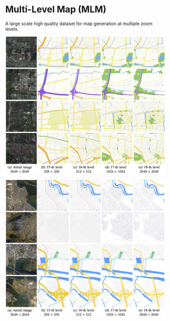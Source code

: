 # Multi-Level Map (MLM)

A large scale high quality dataset for map generation at multiple zoom levels.

![](./static/shanghai.png)

![](./static/rio.png)